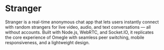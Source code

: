 # Stranger
Stranger is a real-time anonymous chat app that lets users instantly connect with random strangers for live video, audio, and text conversations — all without accounts. Built with Node.js, WebRTC, and Socket.IO, it replicates the core experience of Omegle with seamless peer switching, mobile responsiveness, and a lightweight design.
